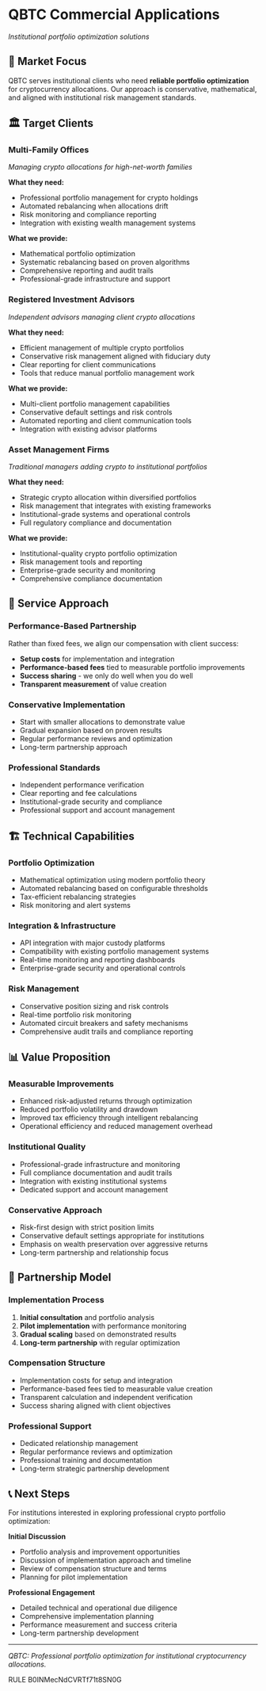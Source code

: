 # QBTC Commercial Applications
*Institutional portfolio optimization solutions*

## 🎯 **Market Focus**

QBTC serves institutional clients who need **reliable portfolio optimization** for cryptocurrency allocations. Our approach is conservative, mathematical, and aligned with institutional risk management standards.

## 🏛️ **Target Clients**

### **Multi-Family Offices**
*Managing crypto allocations for high-net-worth families*

**What they need:**
- Professional portfolio management for crypto holdings
- Automated rebalancing when allocations drift
- Risk monitoring and compliance reporting
- Integration with existing wealth management systems

**What we provide:**
- Mathematical portfolio optimization
- Systematic rebalancing based on proven algorithms
- Comprehensive reporting and audit trails
- Professional-grade infrastructure and support

### **Registered Investment Advisors**
*Independent advisors managing client crypto allocations*

**What they need:**
- Efficient management of multiple crypto portfolios
- Conservative risk management aligned with fiduciary duty  
- Clear reporting for client communications
- Tools that reduce manual portfolio management work

**What we provide:**
- Multi-client portfolio management capabilities
- Conservative default settings and risk controls
- Automated reporting and client communication tools
- Integration with existing advisor platforms

### **Asset Management Firms**
*Traditional managers adding crypto to institutional portfolios*

**What they need:**
- Strategic crypto allocation within diversified portfolios
- Risk management that integrates with existing frameworks
- Institutional-grade systems and operational controls
- Full regulatory compliance and documentation

**What we provide:**
- Institutional-quality crypto portfolio optimization
- Risk management tools and reporting
- Enterprise-grade security and monitoring
- Comprehensive compliance documentation

## 💼 **Service Approach**

### **Performance-Based Partnership**
Rather than fixed fees, we align our compensation with client success:

- **Setup costs** for implementation and integration
- **Performance-based fees** tied to measurable portfolio improvements
- **Success sharing** - we only do well when you do well
- **Transparent measurement** of value creation

### **Conservative Implementation**
- Start with smaller allocations to demonstrate value
- Gradual expansion based on proven results  
- Regular performance reviews and optimization
- Long-term partnership approach

### **Professional Standards**
- Independent performance verification
- Clear reporting and fee calculations
- Institutional-grade security and compliance
- Professional support and account management

## 🏗️ **Technical Capabilities**

### **Portfolio Optimization**
- Mathematical optimization using modern portfolio theory
- Automated rebalancing based on configurable thresholds
- Tax-efficient rebalancing strategies
- Risk monitoring and alert systems

### **Integration & Infrastructure**
- API integration with major custody platforms
- Compatibility with existing portfolio management systems
- Real-time monitoring and reporting dashboards
- Enterprise-grade security and operational controls

### **Risk Management**
- Conservative position sizing and risk controls
- Real-time portfolio risk monitoring
- Automated circuit breakers and safety mechanisms
- Comprehensive audit trails and compliance reporting

## 📊 **Value Proposition**

### **Measurable Improvements**
- Enhanced risk-adjusted returns through optimization
- Reduced portfolio volatility and drawdown
- Improved tax efficiency through intelligent rebalancing
- Operational efficiency and reduced management overhead

### **Institutional Quality**
- Professional-grade infrastructure and monitoring
- Full compliance documentation and audit trails
- Integration with existing institutional systems
- Dedicated support and account management

### **Conservative Approach**
- Risk-first design with strict position limits
- Conservative default settings appropriate for institutions
- Emphasis on wealth preservation over aggressive returns
- Long-term partnership and relationship focus

## 🤝 **Partnership Model**

### **Implementation Process**
1. **Initial consultation** and portfolio analysis
2. **Pilot implementation** with performance monitoring
3. **Gradual scaling** based on demonstrated results
4. **Long-term partnership** with regular optimization

### **Compensation Structure**
- Implementation costs for setup and integration
- Performance-based fees tied to measurable value creation
- Transparent calculation and independent verification
- Success sharing aligned with client objectives

### **Professional Support**
- Dedicated relationship management
- Regular performance reviews and optimization
- Professional training and documentation
- Long-term strategic partnership development

## 📞 **Next Steps**

For institutions interested in exploring professional crypto portfolio optimization:

**Initial Discussion**
- Portfolio analysis and improvement opportunities
- Discussion of implementation approach and timeline
- Review of compensation structure and terms
- Planning for pilot implementation

**Professional Engagement**
- Detailed technical and operational due diligence
- Comprehensive implementation planning
- Performance measurement and success criteria
- Long-term partnership development

---

*QBTC: Professional portfolio optimization for institutional cryptocurrency allocations.*

<citations>
<document>
<document_type>RULE</document_type>
<document_id>B0INMecNdCVRTf71t8SN0G</document_id>
</document>
</citations>

